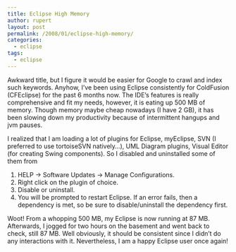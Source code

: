 ```yaml
---
title: Eclipse High Memory
author: rupert
layout: post
permalink: /2008/01/eclipse-high-memory/
categories:
  - eclipse
tags:
  - eclipse
---
```

Awkward title, but I figure it would be easier for Google to crawl and index such keywords. Anyhow, I&#8217;ve been using Eclipse consistently for ColdFusion (CFEclipse) for the past 6 months now. The IDE&#8217;s features is really comprehensive and fit my needs, however, it is eating up 500 MB of memory. Though memory maybe cheap nowadays (I have 2 GB), it has been slowing down my productivity because of intermittent hangups and jvm pauses.

I realized that I am loading a lot of plugins for Eclipse, myEclipse, SVN (I preferred to use tortoiseSVN natively&#8230;), UML Diagram plugins, Visual Editor (for creating Swing components). So I disabled and uninstalled some of them from

1. HELP -> Software Updates -> Manage Configurations.  
2. Right click on the plugin of choice.  
3. Disable or uninstall.  
4. You will be prompted to restart Eclipse. If an error fails, then a dependency is met, so be sure to disable/uninstall the dependency first.

Woot! From a whopping 500 MB, my Eclipse is now running at 87 MB. Afterwards, I jogged for two hours on the basement and went back to check, still 87 MB. Well obviously, it should be consistent since I didn&#8217;t do any interactions with it. Nevertheless, I am a happy Eclipse user once again!